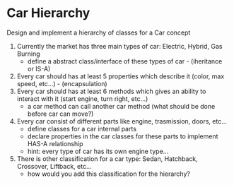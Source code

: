 # Car Hierarchy

Design and implement a hierarchy of classes for a Car concept

1. Currently the market has three main types of car: Electric, Hybrid, Gas Burning
    - define a abstract class/interface of these types of car - (iheritance or IS-A)
2. Every car should has at least 5 properties which describe it (color, max speed, etc...) - (encapsulation)
3. Every car should has at least 6 methods which gives an ability to interact with it (start engine, turn right, etc...)
    - a car method can call another car method (what should be done before car can move?)
4. Every car consist of different parts like engine, trasmission, doors, etc...
    - define classes for a car internal parts
    - declare properties in the car classes for these parts to implement HAS-A relationship
    - hint: every type of car has its own engine type...
5. There is other classification for a car type: Sedan, Hatchback, Crossover, Liftback, etc...
    - how would you add this classification for the hierarchy?